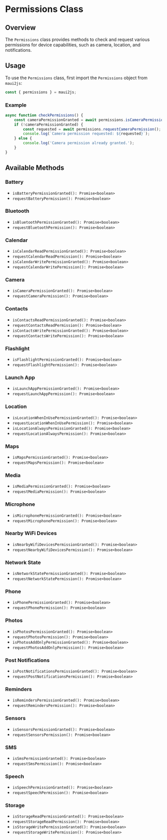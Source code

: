 
# Permissions Class

## Overview

The `Permissions` class provides methods to check and request various permissions for device capabilities, such as camera, location, and notifications.

## Usage

To use the `Permissions` class, first import the `Permissions` object from `maui2js`:

```js
const { permissions } = maui2js;
```

### Example

```js
async function checkPermissions() {
    const cameraPermissionGranted = await permissions.isCameraPermissionGranted();
    if (!cameraPermissionGranted) {
        const requested = await permissions.requestCameraPermission();
        console.log(`Camera permission requested: ${requested}`);
    } else {
        console.log('Camera permission already granted.');
    }
}
```

## Available Methods

### Battery

- `isBatteryPermissionGranted(): Promise<boolean>`
- `requestBatteryPermission(): Promise<boolean>`

### Bluetooth

- `isBluetoothPermissionGranted(): Promise<boolean>`
- `requestBluetoothPermission(): Promise<boolean>`

### Calendar

- `isCalendarReadPermissionGranted(): Promise<boolean>`
- `requestCalendarReadPermission(): Promise<boolean>`
- `isCalendarWritePermissionGranted(): Promise<boolean>`
- `requestCalendarWritePermission(): Promise<boolean>`

### Camera

- `isCameraPermissionGranted(): Promise<boolean>`
- `requestCameraPermission(): Promise<boolean>`

### Contacts

- `isContactsReadPermissionGranted(): Promise<boolean>`
- `requestContactsReadPermission(): Promise<boolean>`
- `isContactsWritePermissionGranted(): Promise<boolean>`
- `requestContactsWritePermission(): Promise<boolean>`

### Flashlight

- `isFlashlightPermissionGranted(): Promise<boolean>`
- `requestFlashlightPermission(): Promise<boolean>`

### Launch App

- `isLaunchAppPermissionGranted(): Promise<boolean>`
- `requestLaunchAppPermission(): Promise<boolean>`

### Location

- `isLocationWhenInUsePermissionGranted(): Promise<boolean>`
- `requestLocationWhenInUsePermission(): Promise<boolean>`
- `isLocationAlwaysPermissionGranted(): Promise<boolean>`
- `requestLocationAlwaysPermission(): Promise<boolean>`

### Maps

- `isMapsPermissionGranted(): Promise<boolean>`
- `requestMapsPermission(): Promise<boolean>`

### Media

- `isMediaPermissionGranted(): Promise<boolean>`
- `requestMediaPermission(): Promise<boolean>`

### Microphone

- `isMicrophonePermissionGranted(): Promise<boolean>`
- `requestMicrophonePermission(): Promise<boolean>`

### Nearby WiFi Devices

- `isNearbyWifiDevicesPermissionGranted(): Promise<boolean>`
- `requestNearbyWifiDevicesPermission(): Promise<boolean>`

### Network State

- `isNetworkStatePermissionGranted(): Promise<boolean>`
- `requestNetworkStatePermission(): Promise<boolean>`

### Phone

- `isPhonePermissionGranted(): Promise<boolean>`
- `requestPhonePermission(): Promise<boolean>`

### Photos

- `isPhotosPermissionGranted(): Promise<boolean>`
- `requestPhotosPermission(): Promise<boolean>`
- `isPhotosAddOnlyPermissionGranted(): Promise<boolean>`
- `requestPhotosAddOnlyPermission(): Promise<boolean>`

### Post Notifications

- `isPostNotificationsPermissionGranted(): Promise<boolean>`
- `requestPostNotificationsPermission(): Promise<boolean>`

### Reminders

- `isRemindersPermissionGranted(): Promise<boolean>`
- `requestRemindersPermission(): Promise<boolean>`

### Sensors

- `isSensorsPermissionGranted(): Promise<boolean>`
- `requestSensorsPermission(): Promise<boolean>`

### SMS

- `isSmsPermissionGranted(): Promise<boolean>`
- `requestSmsPermission(): Promise<boolean>`

### Speech

- `isSpeechPermissionGranted(): Promise<boolean>`
- `requestSpeechPermission(): Promise<boolean>`

### Storage

- `isStorageReadPermissionGranted(): Promise<boolean>`
- `requestStorageReadPermission(): Promise<boolean>`
- `isStorageWritePermissionGranted(): Promise<boolean>`
- `requestStorageWritePermission(): Promise<boolean>`

